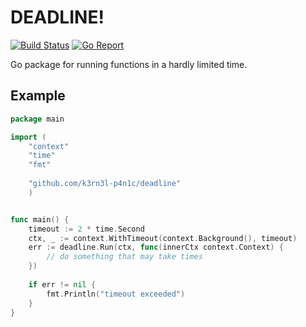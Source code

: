 # DEADLINE!

[![Build Status](https://travis-ci.org/k3rn3l-p4n1c/deadline.svg?branch=master)](https://travis-ci.org/k3rn3l-p4n1c/deadline)
[![Go Report](https://goreportcard.com/badge/github.com/k3rn3l-p4n1c/deadline)](https://goreportcard.com/report/github.com/k3rn3l-p4n1c/deadline)

Go package for running functions in a hardly limited time.

## Example

```go
package main

import (
	"context"
	"time"
	"fmt"
	
	"github.com/k3rn3l-p4n1c/deadline"
	)


func main() {
	timeout := 2 * time.Second
	ctx, _ := context.WithTimeout(context.Background(), timeout)
	err := deadline.Run(ctx, func(innerCtx context.Context) {
	    // do something that may take times
	})
	
	if err != nil {
		fmt.Println("timeout exceeded")
	}
}
```